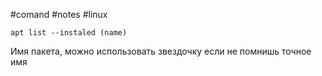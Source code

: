 #comand #notes #linux
```
apt list --instaled (name)
```
Имя пакета, можно использовать звездочку если не помнишь точное имя